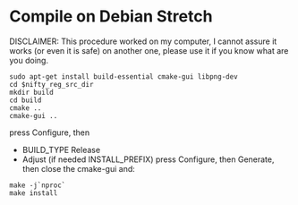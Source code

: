 # Compile on Debian Stretch

DISCLAIMER:
This procedure worked on my computer, I cannot assure it works (or even it is safe) on another one, please use it if you know what are you doing.

```
sudo apt-get install build-essential cmake-gui libpng-dev
cd $nifty_reg_src_dir
mkdir build
cd build
cmake ..
cmake-gui ..
```
press Configure, then
* BUILD_TYPE Release
* Adjust (if needed INSTALL_PREFIX)
press Configure, then Generate, then close the cmake-gui and:
```
make -j`nproc`
make install
```
